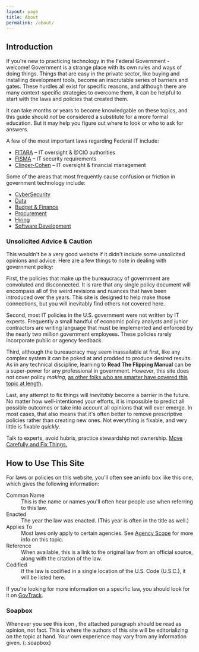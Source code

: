 ```yaml
---
layout: page
title: About
permalink: /about/
---
```


## Introduction

If you're new to practicing technology in the Federal Government - welcome!  Government is a strange place with its own rules and ways of doing things. Things that are easy in the private sector, like buying and installing development tools, become an inscrutable series of barriers and gates. These hurdles all exist for specific reasons, and although there are many context-specific strategies to overcome them, it can be helpful to start with the laws and policies that created them.

It can take months or years to become knowledgable on these topics, and this guide should _not_ be considered a substitute for a more formal education. But it may help you figure out where to look or who to ask for answers.

A few of the most important laws regarding Federal IT include:

* [FITARA](/laws/fitara/) – IT oversight & @CIO authorities
* [FISMA](/laws/fisma/) – IT security requirements
* [Clinger-Cohen](/laws/clinger-cohen/) – IT oversight & financial management

Some of the areas that most frequently cause confusion or friction in government technology include:

* [CyberSecurity](/policies/cybersecurity/)
* [Data](/policies/data/)
* [Budget & Finance](/policies/budget-finance/)
* [Procurement](/policies/procurement/)
* [Hiring](/policies/hiring/)
* [Software Development](/info/software-development/)

### Unsolicited Advice & Caution

This wouldn't be a very good website if it didn't include some unsolicited opinions and advice. Here are a few things to note in dealing with government policy:

First, the policies that make up the bureaucracy of government are convoluted and disconnected. It is rare that any single policy document will encompass all of the weird revisions and nuances that have been introduced over the years. This site is designed to help make those connections, but you will inevitably find others not covered here.

Second, most IT policies in the U.S. government were not written by IT experts. Frequently a small handful of economic policy analysts and junior contractors are writing language that must be implemented and enforced by the nearly two million government employees. These policies rarely incorporate public or agency feedback.

Third, although the bureaucracy may seem inassailable at first, like any complex system it can be poked at and prodded to produce desired results. As in any technical discipline, learning to **Read The Flipping Manual** can be a super-power for any professional in government. However, this site does not cover policy _making_, [as other folks who are smarter have covered this topic at length](https://www.amazon.com/Practical-Guide-Policy-Analysis-Eightfold/dp/1608718425/).

Last, any attempt to fix things will _inevitably_ become a barrier in the future. No matter how well-intentioned your efforts, it is impossible to predict all possible outcomes or take into account all opinions that will ever emerge. In most cases, that also means that it's often better to remove prescriptive policies rather than creating new ones. Not everything is fixable, and very little is fixable _quickly_.

Talk to experts, avoid hubris, practice stewardship not ownership. [Move Carefully and Fix Things.](https://billhunt.dev/blog/2020/11/09/welcome-home/)

## How to Use This Site

For laws or policies on this website, you'll often see an info box like this one, which gives the following information:

<aside class="card meta">
  <div class="card-body">
    <dl>
      <dt>Common Name</dt>
      <dd>This is the name or names you'll often hear people use when referring to this law.</dd>
      <dt>Enacted</dt>
      <dd>The year the law was enacted. (This year is often in the title as well.)</dd>
      <dt>Applies To</dt>
      <dd>Most laws only apply to certain agencies.  See <a href="/info/agency-scope/">Agency Scope</a> for more info on this topic.</dd>
      <dt>Reference</dt>
      <dd>When available, this is a link to the original law from an official source, along with the citation of the law.</dd>
      <dt>Codified</dt>
      <dd>If the law is codified in a single location of the U.S. Code (U.S.C.), it will be listed here.</dd>
    </dl>
  </div>
</aside>

If you're looking for more information on a specific law, you should look for it on [GovTrack](https://www.govtrack.us/).


### Soapbox

Whenever you see this icon <span class="fas fa-bullhorn"></span>, the attached paragraph should be read as opinion, not fact. This is where the authors of this site will be editorializing on the topic at hand. Your own experience may vary from any information given.
{:.soapbox}
